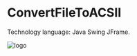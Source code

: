 # ConvertFileToACSII
 Technology language: Java Swing JFrame.

![logo](https://user-images.githubusercontent.com/76547160/185608984-86080601-6043-4436-b569-75d569eb1c8e.png)
